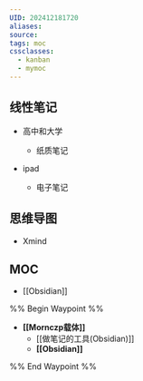 ```yaml
---
UID: 202412181720
aliases: 
source: 
tags: moc
cssclasses:
  - kanban 
  - mymoc
---
```

## 线性笔记
- 高中和大学
    
    - 纸质笔记
- ipad
	
	- 电子笔记
		
## 思维导图
- Xmind
## MOC
- [[Obsidian]]


%% Begin Waypoint %%
- **[[Mornczp载体]]**
	- [[做笔记的工具(Obsidian)]]
	- **[[Obsidian]]**

%% End Waypoint %%
